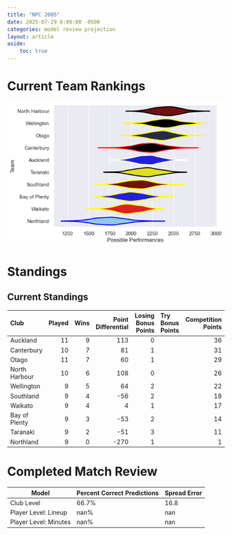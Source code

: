 ```yaml
---  
title: "NPC 2005"  
date: 2025-07-29 6:00:00 -0500  
categories: model review projection  
layout: article  
aside:  
    toc: true  
---
```

# Current Team Rankings


![Club Rankings](plots/rankings_NPC_2005.png)
# Standings

## Current Standings


| Club          |   Played |   Wins |   Point Differential |   Losing Bonus Points | Try Bonus Points   |   Competition Points |
|:--------------|---------:|-------:|---------------------:|----------------------:|:-------------------|---------------------:|
| Auckland      |       11 |      9 |                  113 |                     0 |                    |                   36 |
| Canterbury    |       10 |      7 |                   81 |                     1 |                    |                   31 |
| Otago         |       11 |      7 |                   60 |                     1 |                    |                   29 |
| North Harbour |       10 |      6 |                  108 |                     0 |                    |                   26 |
| Wellington    |        9 |      5 |                   64 |                     2 |                    |                   22 |
| Southland     |        9 |      4 |                  -56 |                     2 |                    |                   18 |
| Waikato       |        9 |      4 |                    4 |                     1 |                    |                   17 |
| Bay of Plenty |        9 |      3 |                  -53 |                     2 |                    |                   14 |
| Taranaki      |        9 |      2 |                  -51 |                     3 |                    |                   11 |
| Northland     |        9 |      0 |                 -270 |                     1 |                    |                    1 |



# Completed Match Review


| Model | Percent Correct Predictions | Spread Error |
| ------ | ------ | ------ |
| Club Level | 66.7% | 16.8 |
| Player Level: Lineup | nan% | nan |
| Player Level: Minutes | nan% | nan |


